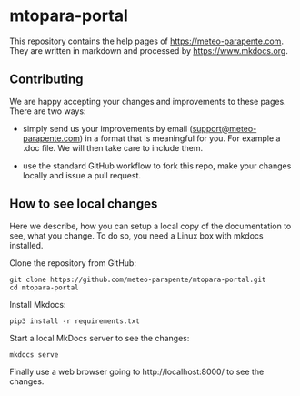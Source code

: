 # mtopara-portal

This repository contains the help pages of https://meteo-parapente.com. They are written in markdown and processed by https://www.mkdocs.org.

## Contributing

We are happy accepting your changes and improvements to these pages. There are two ways:

 * simply send us your improvements by email (support@meteo-parapente.com) in a format that is meaningful for you. For example a .doc file.
   We will then take care to include them.

 * use the standard GitHub workflow to fork this repo, make your changes locally and
   issue a pull request.

## How to see local changes

Here we describe, how you can setup a local copy of the documentation to see, what you change.
To do so, you need a Linux box with mkdocs installed.

Clone the repository from GitHub:
```
git clone https://github.com/meteo-parapente/mtopara-portal.git
cd mtopara-portal
```

Install Mkdocs:
```
pip3 install -r requirements.txt
```

Start a local MkDocs server to see the changes:
```
mkdocs serve
```

Finally use a web browser going to http://localhost:8000/ to see the changes.






